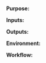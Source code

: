 # <Agent Name>

**Purpose:** <Describe what the agent does.>

**Inputs:** <List required inputs or triggers.>

**Outputs:** <Describe results or side effects.>

**Environment:** <Relevant variables or configuration.>

**Workflow:** <Step-by-step outline of how the agent operates.>
